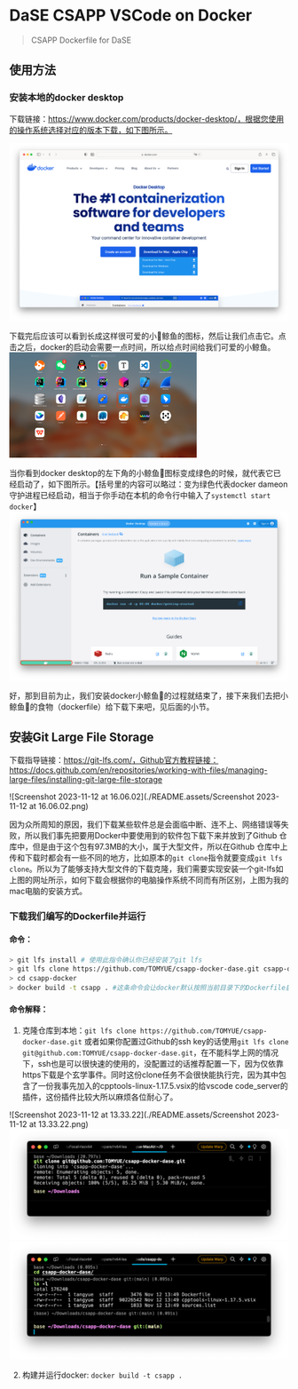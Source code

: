 # DaSE CSAPP VSCode on Docker

> CSAPP Dockerfile for DaSE



## 使用方法

### 安装本地的docker desktop

下载链接：https://www.docker.com/products/docker-desktop/，根据您使用的操作系统选择对应的版本下载，如下图所示。

![image-20231112131710924](./README.assets/image-20231112131710924.png)

下载完后应该可以看到长成这样很可爱的小🐳鲸鱼的图标，然后让我们点击它。点击之后，docker的启动会需要一点时间，所以给点时间给我们可爱的小鲸鱼。<img src="./README.assets/image-20231112132455799.png" alt="image-20231112132455799" style="zoom: 33%;" />

当你看到docker desktop的左下角的小鲸鱼🐳图标变成绿色的时候，就代表它已经启动了，如下图所示。【括号里的内容可以略过：变为绿色代表docker dameon守护进程已经启动，相当于你手动在本机的命令行中输入了`systemctl start docker`】![image-20231112133036586](./README.assets/image-20231112133036586.png)

好，那到目前为止，我们安装docker小鲸鱼🐳的过程就结束了，接下来我们去把小鲸鱼🐳的食物（dockerfile）给下载下来吧，见后面的小节。



## 安装Git Large File Storage

下载指导链接：https://git-lfs.com/，Github官方教程链接：https://docs.github.com/en/repositories/working-with-files/managing-large-files/installing-git-large-file-storage

![Screenshot 2023-11-12 at 16.06.02](./README.assets/Screenshot 2023-11-12 at 16.06.02.png)

因为众所周知的原因，我们下载某些软件总是会面临中断、连不上、网络错误等失败，所以我们事先把要用Docker中要使用到的软件包下载下来并放到了Github 仓库中，但是由于这个包有97.3MB的大小，属于大型文件，所以在Github 仓库中上传和下载时都会有一些不同的地方，比如原本的`git clone`指令就要变成`git lfs clone`。所以为了能够支持大型文件的下载克隆，我们需要实现安装一个git-lfs如上图的网址所示，如何下载会根据你的电脑操作系统不同而有所区别，上图为我的mac电脑的安装方式。



### 下载我们编写的Dockerfile并运行

#### 命令：

```bash
> git lfs install # 使用此指令确认你已经安装了git lfs
> git lfs clone https://github.com/TOMYUE/csapp-docker-dase.git csapp-docker
> cd csapp-docker
> docker build -t csapp . #这条命令会让docker默认按照当前目录下的Dockerfile启动Docker容器
```

#### 命令解释：

1. 克隆仓库到本地：`git lfs clone https://github.com/TOMYUE/csapp-docker-dase.git` 或者如果你配置过Github的ssh key的话使用`git lfs clone git@github.com:TOMYUE/csapp-docker-dase.git`，在不能科学上网的情况下，ssh也是可以很快速的使用的，没配置过的话推荐配置一下，因为仅依靠https下载是个玄学事件。同时这份clone任务不会很快能执行完，因为其中包含了一份我事先加入的cpptools-linux-1.17.5.vsix的给vscode code_server的插件，这份插件比较大所以麻烦各位耐心了。

![Screenshot 2023-11-12 at 13.33.22](./README.assets/Screenshot 2023-11-12 at 13.33.22.png)![image-20231112134915270](./README.assets/image-20231112134915270.png)![image-20231112135014717](./README.assets/image-20231112135014717.png)



2. 构建并运行docker: `docker build -t csapp .`
